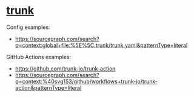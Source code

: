 # [trunk](trunk.io)

Config examples:

- https://sourcegraph.com/search?q=context:global+file:%5E%5C.trunk/trunk.yaml&patternType=literal

GitHub Actions examples:

- https://github.com/trunk-io/trunk-action
- https://sourcegraph.com/search?q=context:%40svg153/github/workflows+trunk-io/trunk-action&patternType=literal

